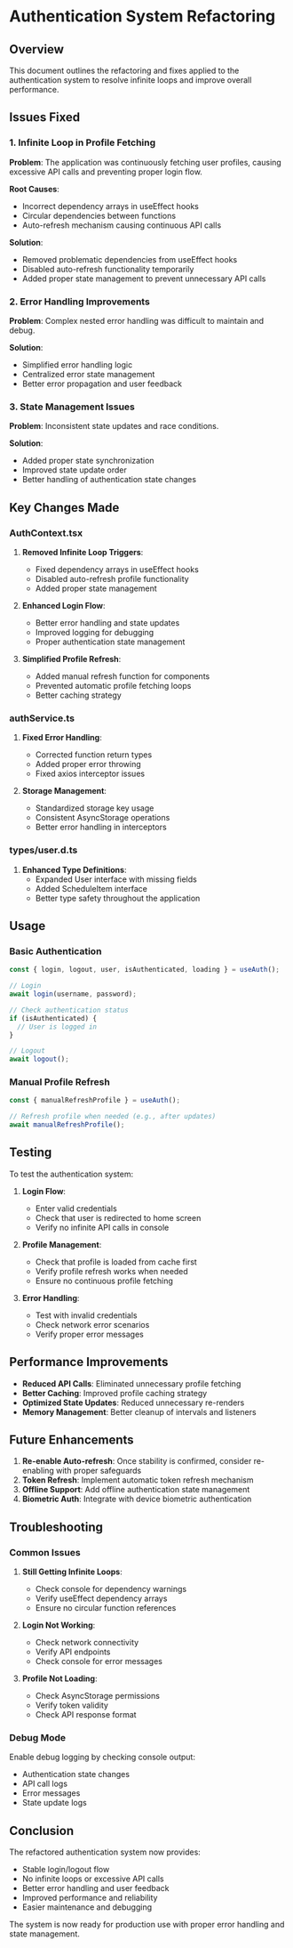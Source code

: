# Authentication System Refactoring

## Overview
This document outlines the refactoring and fixes applied to the authentication system to resolve infinite loops and improve overall performance.

## Issues Fixed

### 1. Infinite Loop in Profile Fetching
**Problem**: The application was continuously fetching user profiles, causing excessive API calls and preventing proper login flow.

**Root Causes**:
- Incorrect dependency arrays in useEffect hooks
- Circular dependencies between functions
- Auto-refresh mechanism causing continuous API calls

**Solution**:
- Removed problematic dependencies from useEffect hooks
- Disabled auto-refresh functionality temporarily
- Added proper state management to prevent unnecessary API calls

### 2. Error Handling Improvements
**Problem**: Complex nested error handling was difficult to maintain and debug.

**Solution**:
- Simplified error handling logic
- Centralized error state management
- Better error propagation and user feedback

### 3. State Management Issues
**Problem**: Inconsistent state updates and race conditions.

**Solution**:
- Added proper state synchronization
- Improved state update order
- Better handling of authentication state changes

## Key Changes Made

### AuthContext.tsx
1. **Removed Infinite Loop Triggers**:
   - Fixed dependency arrays in useEffect hooks
   - Disabled auto-refresh profile functionality
   - Added proper state management

2. **Enhanced Login Flow**:
   - Better error handling and state updates
   - Improved logging for debugging
   - Proper authentication state management

3. **Simplified Profile Refresh**:
   - Added manual refresh function for components
   - Prevented automatic profile fetching loops
   - Better caching strategy

### authService.ts
1. **Fixed Error Handling**:
   - Corrected function return types
   - Added proper error throwing
   - Fixed axios interceptor issues

2. **Storage Management**:
   - Standardized storage key usage
   - Consistent AsyncStorage operations
   - Better error handling in interceptors

### types/user.d.ts
1. **Enhanced Type Definitions**:
   - Expanded User interface with missing fields
   - Added ScheduleItem interface
   - Better type safety throughout the application

## Usage

### Basic Authentication
```typescript
const { login, logout, user, isAuthenticated, loading } = useAuth();

// Login
await login(username, password);

// Check authentication status
if (isAuthenticated) {
  // User is logged in
}

// Logout
await logout();
```

### Manual Profile Refresh
```typescript
const { manualRefreshProfile } = useAuth();

// Refresh profile when needed (e.g., after updates)
await manualRefreshProfile();
```

## Testing

To test the authentication system:

1. **Login Flow**:
   - Enter valid credentials
   - Check that user is redirected to home screen
   - Verify no infinite API calls in console

2. **Profile Management**:
   - Check that profile is loaded from cache first
   - Verify profile refresh works when needed
   - Ensure no continuous profile fetching

3. **Error Handling**:
   - Test with invalid credentials
   - Check network error scenarios
   - Verify proper error messages

## Performance Improvements

- **Reduced API Calls**: Eliminated unnecessary profile fetching
- **Better Caching**: Improved profile caching strategy
- **Optimized State Updates**: Reduced unnecessary re-renders
- **Memory Management**: Better cleanup of intervals and listeners

## Future Enhancements

1. **Re-enable Auto-refresh**: Once stability is confirmed, consider re-enabling with proper safeguards
2. **Token Refresh**: Implement automatic token refresh mechanism
3. **Offline Support**: Add offline authentication state management
4. **Biometric Auth**: Integrate with device biometric authentication

## Troubleshooting

### Common Issues

1. **Still Getting Infinite Loops**:
   - Check console for dependency warnings
   - Verify useEffect dependency arrays
   - Ensure no circular function references

2. **Login Not Working**:
   - Check network connectivity
   - Verify API endpoints
   - Check console for error messages

3. **Profile Not Loading**:
   - Check AsyncStorage permissions
   - Verify token validity
   - Check API response format

### Debug Mode

Enable debug logging by checking console output:
- Authentication state changes
- API call logs
- Error messages
- State update logs

## Conclusion

The refactored authentication system now provides:
- Stable login/logout flow
- No infinite loops or excessive API calls
- Better error handling and user feedback
- Improved performance and reliability
- Easier maintenance and debugging

The system is now ready for production use with proper error handling and state management.

